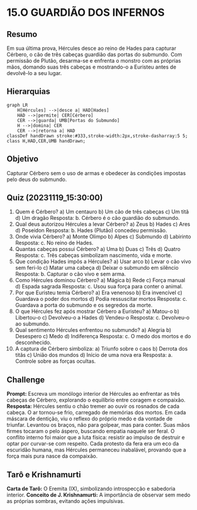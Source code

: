 # 15.O GUARDIÃO DOS INFERNOS

## Resumo

Em sua última prova, Hércules desce ao reino de Hades para capturar Cérbero, o cão de três cabeças guardião das portas do submundo. Com permissão de Plutão, desarma-se e enfrenta o monstro com as próprias mãos, domando suas três cabeças e mostrando-o a Euristeu antes de devolvê-lo a seu lugar.

## Hierarquias

```mermaid
graph LR
    H[Hércules] -->|desce a| HAD[Hades]
    HAD -->|permite| CER[Cérbero]
    CER -->|guarda| UMB[Portas do Submundo]
    H -->|domina| CER
    CER -->|retorna a| HAD
classDef handDrawn stroke:#333,stroke-width:2px,stroke-dasharray:5 5;
class H,HAD,CER,UMB handDrawn;
```

## Objetivo

Capturar Cérbero sem o uso de armas e obedecer às condições impostas pelo deus do submundo.

## Quiz (20231119_15:30:00)

1. Quem é Cérbero?
   a) Um centauro
   b) Um cão de três cabeças
   c) Um titã
   d) Um dragão
   Resposta: b. Cérbero é o cão guardião do submundo.
2. Qual deus autorizou Hércules a levar Cérbero?
   a) Zeus
   b) Hades
   c) Ares
   d) Poseidon
   Resposta: b. Hades (Plutão) concedeu permissão.
3. Onde vivia Cérbero?
   a) Monte Olimpo
   b) Alpes
   c) Submundo
   d) Labirinto
   Resposta: c. No reino de Hades.
4. Quantas cabeças possui Cérbero?
   a) Uma
   b) Duas
   c) Três
   d) Quatro
   Resposta: c. Três cabeças simbolizam nascimento, vida e morte.
5. Que condição Hades impôs a Hércules?
   a) Usar arco
   b) Levar o cão vivo sem feri-lo
   c) Matar uma cabeça
   d) Deixar o submundo em silêncio
   Resposta: b. Capturar o cão vivo e sem arma.
6. Como Hércules dominou Cérbero?
   a) Mágica
   b) Rede
   c) Força manual
   d) Espada sagrada
   Resposta: c. Usou sua força para conter o animal.
7. Por que Euristeu temia Cérbero?
   a) Era venenoso
   b) Era invencível
   c) Guardava o poder dos mortos
   d) Podia ressuscitar mortos
   Resposta: c. Guardava a porta do submundo e os segredos da morte.
8. O que Hércules fez após mostrar Cérbero a Euristeu?
   a) Matou-o
   b) Libertou-o
   c) Devolveu-o a Hades
   d) Vendeu-o
   Resposta: c. Devolveu-o ao submundo.
9. Qual sentimento Hércules enfrentou no submundo?
   a) Alegria
   b) Desespero
   c) Medo
   d) Indiferença
   Resposta: c. O medo dos mortos e do desconhecido.
10. A captura de Cérbero simboliza:
    a) Triunfo sobre o caos
    b) Derrota dos titãs
    c) União dos mundos
    d) Início de uma nova era
    Resposta: a. Controle sobre as forças ocultas.

## Challenge

**Prompt:** Escreva um monólogo interior de Hércules ao enfrentar as três cabeças de Cérbero, explorando o equilíbrio entre coragem e compaixão.
**Resposta:**
Hércules sentiu o chão tremer ao ouvir os rosnados de cada cabeça. O ar tornou-se frio, carregado de memórias dos mortos. Em cada máscara de dentição, viu o reflexo do próprio medo e da vontade de triunfar. Levantou os braços, não para golpear, mas para conter. Suas mãos firmes tocaram o pelo áspero, buscando empatia naquele ser feral. O conflito interno foi maior que a luta física: resistir ao impulso de destruir e optar por curvar-se com respeito. Cada protesto da fera era um eco da escuridão humana, mas Hércules permaneceu inabalável, provando que a força mais pura nasce da compaixão.

## Tarô e Krishnamurti

**Carta de Tarô:** O Eremita (IX), simbolizando introspecção e sabedoria interior.
**Conceito de J. Krishnamurti:** A importância de observar sem medo as próprias sombras, evitando ações impulsivas.
